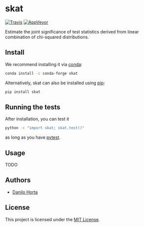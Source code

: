 # skat

[![Travis](https://img.shields.io/travis/com/limix/skat.svg?style=flat-square&label=linux%20%2F%20macos%20build)](https://travis-ci.com/limix/skat) [![AppVeyor](https://img.shields.io/appveyor/ci/Horta/skat.svg?style=flat-square&label=windows%20build)](https://ci.appveyor.com/project/Horta/skat)

Estimate the joint significance of test statistics derived from linear combination
of chi-squared distributions.

## Install

We recommend installing it via
[conda](http://conda.pydata.org/docs/index.html):

```bash
conda install -c conda-forge skat
```

Alternatively, skat can also be installed using
[pip](https://pypi.python.org/pypi/pip):

```bash
pip install skat
```

## Running the tests

After installation, you can test it

```bash
python -c "import skat; skat.test()"
```

as long as you have [pytest](https://docs.pytest.org/en/latest/).

## Usage

TODO

## Authors

* [Danilo Horta](https://github.com/horta)

## License

This project is licensed under the [MIT License](https://raw.githubusercontent.com/limix/skat/master/LICENSE.md).
